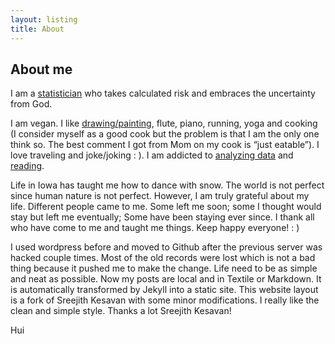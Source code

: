 ```yaml
---
layout: listing
title: About
---
```


## About me ##

I am a [statistician](http://scientistcafe.com) who takes calculated risk and embraces the uncertainty from God. 

I am vegan. I like [drawing/painting](http://linhui.org/Salt/), flute, piano, running, yoga and cooking (I consider myself as a good cook but the problem is that I am the only one think so. The best comment I got from Mom on my cook is “just eatable”). I love traveling and joke/joking : ). I am addicted to [analyzing data](http://scientistcafe.com) and [reading](http://hui1987.com). 

Life in Iowa has taught me how to dance with snow. The world is not perfect since human nature is not perfect. However, I am truly grateful about my life. Different people came to me. Some left me soon; some I thought would stay but left me eventually; Some have been staying ever since. I thank all who have come to me and taught me things. Keep happy everyone! : )

I used wordpress before and moved to Github after the previous server was hacked couple times. Most of the old records were lost which is not a bad thing because it pushed me to make the change. Life need to be as simple and neat as possible. Now my posts are local and in Textile or Markdown. It is automatically transformed by Jekyll into a static site. This website layout is a fork of Sreejith Kesavan with some minor modifications. I really like the clean and simple style. Thanks a lot Sreejith Kesavan!

Hui

<!--## About this site ##-->
<!--It is meant to be somewhere to dump my thoughts when my head gets messy and needs to sort things out.-->
<!--The reason does not matter. I do what I want.-->
